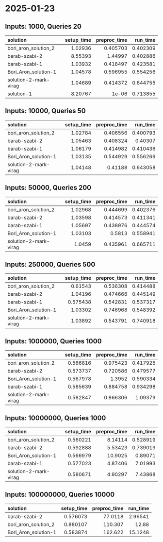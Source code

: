 # 2025-01-23

## Inputs: 1000, Queries 20

| solution              |   setup_time |   preproc_time |   run_time |
|:----------------------|-------------:|---------------:|-----------:|
| bori_aron_solution_2  |      1.02936 |       0.405703 |   0.402309 |
| barab-szabi-2         |      8.55393 |       1.44997  |   0.402886 |
| barab-szabi-1         |      1.03932 |       0.418497 |   0.423581 |
| Bori_Aron_solution-1  |      1.04578 |       0.596955 |   0.554256 |
| solution-2-mark-virag |      1.04689 |       0.414372 |   0.644755 |
| solution-1            |      8.20767 |       1e-06    |   0.713855 |

## Inputs: 10000, Queries 50

| solution              |   setup_time |   preproc_time |   run_time |
|:----------------------|-------------:|---------------:|-----------:|
| bori_aron_solution_2  |      1.02784 |       0.406556 |   0.400793 |
| barab-szabi-2         |      1.05463 |       0.408324 |   0.40307  |
| barab-szabi-1         |      1.06179 |       0.414982 |   0.410436 |
| Bori_Aron_solution-1  |      1.03135 |       0.544929 |   0.556269 |
| solution-2-mark-virag |      1.04148 |       0.41188  |   0.643058 |

## Inputs: 50000, Queries 200

| solution              |   setup_time |   preproc_time |   run_time |
|:----------------------|-------------:|---------------:|-----------:|
| bori_aron_solution_2  |      1.02968 |       0.444699 |   0.402376 |
| barab-szabi-2         |      1.03598 |       0.414573 |   0.411341 |
| barab-szabi-1         |      1.05697 |       0.438976 |   0.444574 |
| Bori_Aron_solution-1  |      1.03103 |       0.5813   |   0.558941 |
| solution-2-mark-virag |      1.0459  |       0.435961 |   0.665711 |

## Inputs: 250000, Queries 500

| solution              |   setup_time |   preproc_time |   run_time |
|:----------------------|-------------:|---------------:|-----------:|
| bori_aron_solution_2  |     0.61543  |       0.536308 |   0.414488 |
| barab-szabi-2         |     1.04196  |       0.474666 |   0.445149 |
| barab-szabi-1         |     0.575438 |       0.542831 |   0.537317 |
| Bori_Aron_solution-1  |     1.03302  |       0.746968 |   0.548392 |
| solution-2-mark-virag |     1.03892  |       0.543791 |   0.740918 |

## Inputs: 1000000, Queries 1000

| solution              |   setup_time |   preproc_time |   run_time |
|:----------------------|-------------:|---------------:|-----------:|
| bori_aron_solution_2  |     0.566816 |       0.975423 |   0.417925 |
| barab-szabi-2         |     0.573737 |       0.720586 |   0.479577 |
| Bori_Aron_solution-1  |     0.567978 |       1.3952   |   0.590334 |
| barab-szabi-1         |     0.585639 |       0.884758 |   0.934298 |
| solution-2-mark-virag |     0.582847 |       0.866306 |   1.09379  |

## Inputs: 10000000, Queries 1000

| solution              |   setup_time |   preproc_time |   run_time |
|:----------------------|-------------:|---------------:|-----------:|
| bori_aron_solution_2  |     0.560221 |        8.14114 |   0.528919 |
| barab-szabi-2         |     0.592888 |        5.53423 |   0.739019 |
| Bori_Aron_solution-1  |     0.566979 |       10.9025  |   0.89071  |
| barab-szabi-1         |     0.577023 |        4.87406 |   7.01993  |
| solution-2-mark-virag |     0.580671 |        4.90297 |   7.43868  |

## Inputs: 100000000, Queries 10000

| solution             |   setup_time |   preproc_time |   run_time |
|:---------------------|-------------:|---------------:|-----------:|
| barab-szabi-2        |     0.576073 |        77.0118 |    2.96541 |
| bori_aron_solution_2 |     0.880107 |       110.307  |   12.88    |
| Bori_Aron_solution-1 |     0.583874 |       162.622  |   15.1248  |
